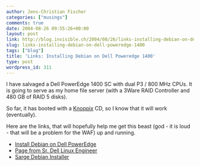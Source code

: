 ```yaml
---
author: Jens-Christian Fischer
categories: ["musings"]
comments: true
date: 2004-08-26 09:55:26+00:00
layout: post
link: http://blog.invisible.ch/2004/08/26/links-installing-debian-on-dell-poweredge-1400/
slug: links-installing-debian-on-dell-poweredge-1400
tags: ["blog"]
title: 'Links: Installing Debian on Dell Poweredge 1400'
type: post
wordpress_id: 311
---
```


I have salvaged a Dell PowerEdge 1400 SC with dual P3 / 800 MHz CPUs. It is going to serve as my home file server (with a 3Ware RAID Controller and 480 GB of RAID 5 disks).

So far, it has booted with a [Knoppix](http://www.knoppix.org) CD, so I know that it will work (eventually).

Here are the links, that will hopefully help me get this beast (god - it is loud - that will be a problem for the WAF) up and running.



  * [Install Debian on Dell PowerEdge](http://itc.musc.edu/cgi-bin/twiki/view/Linux/DebianPowerEdge)
  * [Page from Sr. Dell Linux Engineer](http://domsch.com/linux/)
  * [Sarge Debian Installer](http://www.debian.org/devel/debian-installer/)
